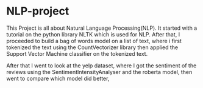 # NLP-project
This Project is all about Natural Language Processing(NLP).
It started with a tutorial on the python library NLTK which is used for NLP.
After that, I proceeded to build a bag of words model on a list of text,
where i first tokenized the text using the CountVectorizer library
then applied the Support Vector Machine classifier on the tokenized text.

After that I went to look at the yelp dataset, where I got the sentiment of the reviews 
using the SentimentIntensityAnalyser and the roberta model, then went to compare
which model did better,
